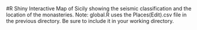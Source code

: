 #R Shiny Interactive Map of Sicily showing the seismic classification and the location of the monasteries.
Note: global.R uses the Places(Edit).csv file in the previous directory. Be sure to include it in your working directory. 
